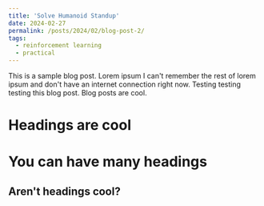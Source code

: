 ```yaml
---
title: 'Solve Humanoid Standup'
date: 2024-02-27
permalink: /posts/2024/02/blog-post-2/
tags:
  - reinforcement learning
  - practical
---
```


This is a sample blog post. Lorem ipsum I can't remember the rest of lorem ipsum and don't have an internet connection right now. Testing testing testing this blog post. Blog posts are cool.

Headings are cool
======

You can have many headings
======

Aren't headings cool?
------